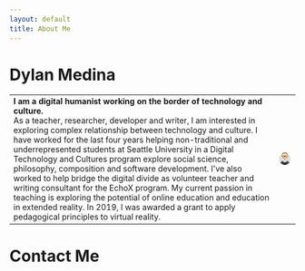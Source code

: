 ```yaml
---
layout: default 
title: About Me
---
```

# Dylan Medina
| |   |
|---|---|
|  **I am a digital humanist working on the border of technology and culture.** <br> As a teacher, researcher, developer and writer, I am interested in exploring complex relationship between technology and culture. I have worked for the last four years helping non-traditional and underrepresented students at Seattle University in a Digital Technology and Cultures program explore social science, philosophy, composition and software development. I've also worked to help bridge the digital divide as volunteer teacher and writing consultant for the EchoX program. My current passion in teaching is exploring the potential of online education and education in extended reality. In 2019, I was awarded a grant to apply pedagogical principles to virtual reality.|![Profile Icon](/img/avatar.png) |

# Contact Me
[<i class="fab fa-linkedin"></i>](https://www.linkedin.com/in/dlondonmedina/)
